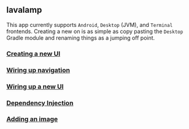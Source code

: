 ## lavalamp

This app currently supports `Android`, `Desktop` (JVM), and `Terminal` frontends. Creating a new on is as
simple as copy pasting the `Desktop` Gradle module and renaming things as a jumping off point.

### [Creating a new UI](ui/creatingANewUi.md)

### [Wiring up navigation](navigation/readme.md)

### [Wiring up a new UI](ui/wiringUpANewUi.md)

### [Dependency Injection](docs/diReadme.md)

### [Adding an image](../imageParser/readme.md)
